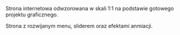 Strona internetowa odwzorowana w skali 1:1 na podstawie gotowego projektu graficznego.

Strona z rozwijanym menu, sliderem oraz efektami anmiacji.
